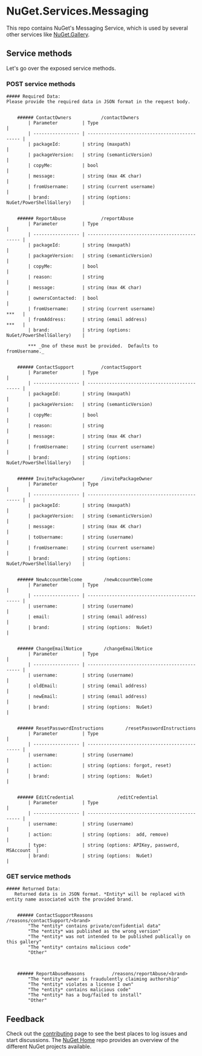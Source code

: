 # NuGet.Services.Messaging

This repo contains NuGet's Messaging Service, which is used by several other services like [NuGet.Gallery](https://github.com/NuGet/NuGet.Gallery).

## Service methods

Let's go over the exposed service methods.

### POST service methods
    
    ##### Required Data:  
    Please provide the required data in JSON format in the request body.


        ###### ContactOwners           /contactOwners
            | Parameter         | Type                                          |
            | ----------------- | --------------------------------------------- |
            | packageId:        | string (maxpath)                              |
            | packageVersion:   | string (semanticVersion)                      |
            | copyMe:           | bool                                          |
            | message:          | string (max 4K char)                          |
            | fromUsername:     | string (current username)                     |
            | brand:            | string (options:  NuGet/PowerShellGallery)    |


        ###### ReportAbuse             /reportAbuse
            | Parameter         | Type                                          |
            | ----------------- | --------------------------------------------- |
            | packageId:        | string (maxpath)                              |
            | packageVersion:   | string (semanticVersion)                      |
            | copyMe:           | bool                                          |
            | reason:           | string                                        |
            | message:          | string (max 4K char)                          |
            | ownersContacted:  | bool                                          |
            | fromUsername:     | string (current username)               ***   |
            | fromAddress:      | string (email address)                  ***   |
            | brand:            | string (options:  NuGet/PowerShellGallery)    |

            *** _One of these must be provided.  Defaults to fromUsername._


        ###### ContactSupport          /contactSupport
            | Parameter         | Type                                          |
            | ----------------- | --------------------------------------------- |
            | packageId:        | string (maxpath)                              |
            | packageVersion:   | string (semanticVersion)                      |
            | copyMe:           | bool                                          |
            | reason:           | string                                        |
            | message:          | string (max 4K char)                          |
            | fromUsername:     | string (current username)                     |
            | brand:            | string (options:  NuGet/PowerShellGallery)    |


        ###### InvitePackageOwner      /invitePackageOwner
            | Parameter         | Type                                          |
            | ----------------- | --------------------------------------------- |
            | packageId:        | string (maxpath)                              |
            | packageVersion:   | string (semanticVersion)                      |
            | message:          | string (max 4K char)                          |
            | toUsername:       | string (username)                             |
            | fromUsername:     | string (current username)                     |
            | brand:            | string (options:  NuGet/PowerShellGallery)    |


        ###### NewAccountWelcome        /newAccountWelcome
            | Parameter         | Type                                          |
            | ----------------- | --------------------------------------------- |
            | username:         | string (username)                             |
            | email:            | string (email address)                        |
            | brand:            | string (options:  NuGet)                      |


        ###### ChangeEmailNotice        /changeEmailNotice
            | Parameter         | Type                                          |
            | ----------------- | --------------------------------------------- |
            | username:         | string (username)                             |
            | oldEmail:         | string (email address)                        |
            | newEmail:         | string (email address)                        |
            | brand:            | string (options:  NuGet)                      |


        ###### ResetPasswordInstructions        /resetPasswordInstructions
            | Parameter         | Type                                          |
            | ----------------- | --------------------------------------------- |
            | username:         | string (username)                             |
            | action:           | string (options: forgot, reset)               |
            | brand:            | string (options:  NuGet)                      |


        ###### EditCredential                /editCredential
            | Parameter         | Type                                          |
            | ----------------- | --------------------------------------------- |
            | username:         | string (username)                             |
            | action:           | string (options:  add, remove)                |
            | type:             | string (options: APIKey, password, MSAccount  |
            | brand:            | string (options:  NuGet)                      |


### GET service methods
    
    ##### Returned Data:
       Returned data is in JSON format. *Entity* will be replaced with entity name associated with the provided brand.


        ###### ContactSupportReasons           /reasons/contactSupport/<brand>
            "The *entity* contains private/confidential data"
            "The *entity* was published as the wrong version"
            "The *entity* was not intended to be published publically on this gallery"
            "The *entity* contains malicious code"
            "Other"



        ###### ReportAbuseReasons          /reasons/reportAbuse/<brand>
            "The *entity* owner is fraudulently claiming authorship"
            "The *entity* violates a license I own"
            "The *entity* contains malicious code"
            "The *entity* has a bug/failed to install"
            "Other"

## Feedback

Check out the [contributing](http://docs.nuget.org/contribute) page to see the best places to log issues and start discussions. The [NuGet Home](https://github.com/NuGet/Home) repo provides an overview of the different NuGet projects available.
